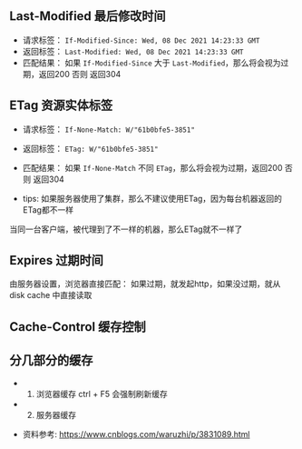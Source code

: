 ## Last-Modified 最后修改时间

- 请求标签：
`If-Modified-Since: Wed, 08 Dec 2021 14:23:33 GMT`
- 返回标签：
`Last-Modified: Wed, 08 Dec 2021 14:23:33 GMT`
- 匹配结果：
如果 `If-Modified-Since` 大于 `Last-Modified`，那么将会视为过期，返回200
否则 返回304

## ETag 资源实体标签

- 请求标签：
`If-None-Match: W/"61b0bfe5-3851"`
- 返回标签：
`ETag: W/"61b0bfe5-3851"`
- 匹配结果：
如果 `If-None-Match` 不同 `ETag`，那么将会视为过期，返回200
否则 返回304

- tips:
如果服务器使用了集群，那么不建议使用ETag，因为每台机器返回的ETag都不一样

当同一台客户端，被代理到了不一样的机器，那么ETag就不一样了

## Expires 过期时间
由服务器设置，浏览器直接匹配：
如果过期，就发起http，如果没过期，就从 disk cache 中直接读取

## Cache-Control 缓存控制




## 分几部分的缓存
- 1. 浏览器缓存
ctrl + F5 会强制刷新缓存

- 2. 服务器缓存


- 资料参考:
https://www.cnblogs.com/waruzhi/p/3831089.html
